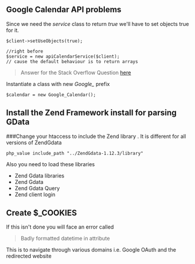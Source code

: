## Google Calendar API problems

Since we need the *service* class to return *true* we'll have to set objects true for it.

	$client->setUseObjects(true);
	
	//right before 
	$service = new apiCalendarService($client);
	// cause the default behaviour is to return arrays

> Answer for the Stack Overflow Question [here](http://stackoverflow.com/questions/11908420/trying-to-get-a-list-of-events-from-a-calendar-using-php)

Instantiate a class with new *Google_* prefix

	$calendar = new Google_Calendar();


## Install the Zend Framework install for parsing GData

###Change your htaccess to include the Zend library . It is different for all versions of ZendGdata
	
	php_value include_path "../ZendGdata-1.12.3/library"

Also you need to load these libraries

+ Zend Gdata libraries
+ Zend Gdata 
+ Zend Gdata Query
+ Zend client login

## Create $_COOKIES 

If this isn't done you will face an error called

> Badly formatted datetime in attribute

This is to navigate through various domains i.e. Google OAuth and the redirected website